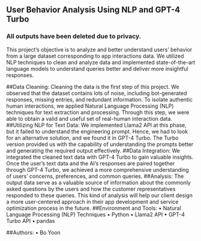 ## User Behavior Analysis Using NLP and GPT-4 Turbo

### All outputs have been deleted due to privacy. 

This project’s objective is to analyze and better understand users’ behavior from a large dataset corresponding to app interactions data. We utilized NLP techniques to clean and analyze data and implemented state-of-the-art language models to understand queries better and deliver more insightful responses.

##Data Cleaning:
Cleaning the data is the first step of this project. We observed that the dataset contains lots of noise, including bot-generated responses, missing entries, and redundant information. To isolate authentic human interactions, we applied Natural Language Processing (NLP) techniques for text extraction and processing. Through this step, we were able to obtain a valid and useful set of real-human interaction data.
##Utilizing NLP for Text Data:
We implemented Llama2 API at this phase, but it failed to understand the engineering prompt. Hence, we had to look for an alternative solution, and we found it in GPT-4 Turbo. The Turbo version provided us with the capability of understanding the prompts better and generating the required output effectively.
##Data Integration:
We integrated the cleaned text data with GPT-4 Turbo to gain valuable insights. Once the user’s text data and the AI’s responses are paired together through GPT-4 Turbo, we achieved a more comprehensive understanding of users’ concerns, preferences, and common queries.
##Analysis:
The output data serve as a valuable source of information about the commonly asked questions by the users and how the customer representatives responded to these queries. This kind of analysis will help our client design a more user-centered approach in their app development and service optimization process in the future.
##Environment and Tools:
	•	Natural Language Processing (NLP) Techniques
	•	Python
	•	Llama2 API
	•	GPT-4 Turbo API
	•	pandas


##Authors:
	•	Bo Yoon
	
